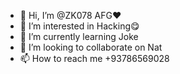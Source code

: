 - 👋 Hi, I’m @ZK078 AFG❤
- 👀 I’m interested in Hacking😋
- 🌱 I’m currently learning Joke
- 💞️ I’m looking to collaborate on Nat
- 📫 How to reach me +93786569028

<!---
ZK078/ZK078 is a ✨ special ✨ repository because its `README.md` (this file) appears on your GitHub profile.
You can click the Preview link to take a look at your changes.
--->
